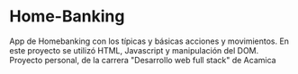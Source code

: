 # Home-Banking
App de Homebanking con los típicas y básicas acciones y movimientos. 
En este proyecto se utilizó HTML, Javascript y manipulación del DOM.
Proyecto personal, de la carrera "Desarrollo web full stack" de Acamica
